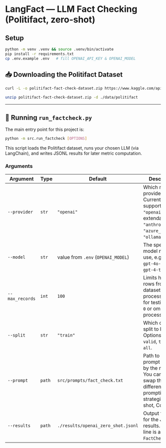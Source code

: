 # LangFact — LLM Fact Checking (Politifact, zero-shot)

## Setup

```bash
python -m venv .venv && source .venv/bin/activate
pip install -r requirements.txt
cp .env.example .env   # fill OPENAI_API_KEY & OPENAI_MODEL
```

## 📥 Downloading the Politifact Dataset
```bash
curl -L -o politifact-fact-check-dataset.zip https://www.kaggle.com/api/v1/datasets/download/rmisra/politifact-fact-check-dataset
```

```bash
unzip politifact-fact-check-dataset.zip -d ./data/politifact
```

---

## 🧠 Running `run_factcheck.py`

The main entry point for this project is:

```bash
python -m src.run_factcheck [OPTIONS]
```

This script loads the Politifact dataset, runs your chosen LLM (via LangChain), and writes JSONL results for later metric computation.

### Arguments

| Argument        | Type   | Default                            | Description                                                                                                                         |
| --------------- | ------ | ---------------------------------- | ----------------------------------------------------------------------------------------------------------------------------------- |
| `--provider`    | `str`  | `"openai"`                         | Which model provider to use. Currently supports `"openai"`. Easily extendable for `"anthropic"`, `"azure_openai"`, `"ollama"`, etc. |
| `--model`       | `str`  | value from `.env` (`OPENAI_MODEL`) | The specific model name to use, e.g. `gpt-4o`, `gpt-4o-mini`, `gpt-4-turbo`, etc.                                                   |
| `--max_records` | `int`  | `100`                              | Limits how many rows from the dataset to process (useful for testing). Set `0` or omit to process all rows.                         |
| `--split`       | `str`  | `"train"`                          | Which dataset split to load. Options: `train`, `valid`, `test`, or `all`.                                                           |
| `--prompt`      | `path` | `src/prompts/fact_check.txt`       | Path to the prompt file used by the model. You can easily swap this to test different prompting strategies (few-shot, CoT, etc.).   |
| `--results`     | `path` | `./results/openai_zero_shot.jsonl` | Output file path for the JSONL results. Each line is a single `FactCheckRecord`.                                                    |

